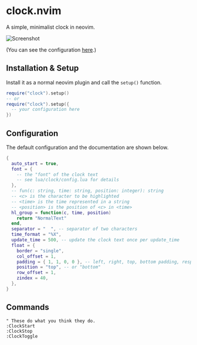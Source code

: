 # clock.nvim

A simple, minimalist clock in neovim.

![Screenshot](https://github.com/registerGen/clock.nvim/assets/62944333/26326fa9-bd27-4f30-a6d1-8c943b136fea)

(You can see the configuration [here](https://github.com/registerGen/dotfiles/blob/master/nvim/lua/plugincfg/clock.lua).)

## Installation & Setup

Install it as a normal neovim plugin and call the `setup()` function.

```lua
require("clock").setup()
-- or
require("clock").setup({
  -- your configuration here
})
```

## Configuration

The default configuration and the documentation are shown below.

```lua
{
  auto_start = true,
  font = {
    -- the "font" of the clock text
    -- see lua/clock/config.lua for details
  },
  -- fun(c: string, time: string, position: integer): string
  -- <c> is the character to be highlighted
  -- <time> is the time represented in a string
  -- <position> is the position of <c> in <time>
  hl_group = function(c, time, position)
    return "NormalText"
  end,
  separator = "  ", -- separator of two characters
  time_format = "%X",
  update_time = 500, -- update the clock text once per update_time
  float = {
    border = "single",
    col_offset = 1,
    padding = { 1, 1, 0, 0 }, -- left, right, top, bottom padding, respectively
    position = "top", -- or "bottom"
    row_offset = 1,
    zindex = 40,
  },
}
```

## Commands

```vim
" These do what you think they do.
:ClockStart
:ClockStop
:ClockToggle
```
